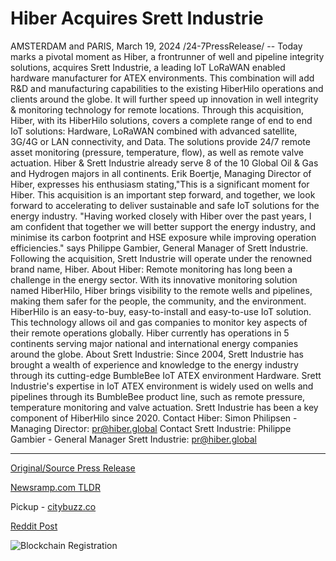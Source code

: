 # Hiber Acquires Srett Industrie

AMSTERDAM and PARIS, March 19, 2024 /24-7PressRelease/ -- Today marks a pivotal moment as Hiber, a frontrunner of well and pipeline integrity solutions, acquires Srett Industrie, a leading IoT LoRaWAN enabled hardware manufacturer for ATEX environments. This combination will add R&D and manufacturing capabilities to the existing HiberHilo operations and clients around the globe. It will further speed up innovation in well integrity & monitoring technology for remote locations.  Through this acquisition, Hiber, with its HiberHilo solutions, covers a complete range of end to end IoT solutions: Hardware, LoRaWAN combined with advanced satellite, 3G/4G or LAN connectivity, and Data.   The solutions provide 24/7 remote asset monitoring (pressure, temperature, flow), as well as remote valve actuation. Hiber & Srett Industrie already serve 8 of the 10 Global Oil & Gas and Hydrogen majors in all continents.  Erik Boertje, Managing Director of Hiber, expresses his enthusiasm stating,"This is a significant moment for Hiber. This acquisition is an important step forward, and together, we look forward to accelerating to deliver sustainable and safe IoT solutions for the energy industry.   "Having worked closely with Hiber over the past years, I am confident that together we will better support the energy industry, and minimise its carbon footprint and HSE exposure while improving operation efficiencies." says Philippe Gambier, General Manager of Srett Industrie.  Following the acquisition, Srett Industrie will operate under the renowned brand name, Hiber.  About Hiber: Remote monitoring has long been a challenge in the energy sector. With its innovative monitoring solution named HiberHilo, Hiber brings visibility to the remote wells and pipelines, making them safer for the people, the community, and the environment. HiberHilo is an easy-to-buy, easy-to-install and easy-to-use IoT solution. This technology allows oil and gas companies to monitor key aspects of their remote operations globally. Hiber currently has operations in 5 continents serving major national and international energy companies around the globe.  About Srett Industrie: Since 2004, Srett Industrie has brought a wealth of experience and knowledge to the energy industry through its cutting-edge BumbleBee IoT ATEX environment Hardware. Srett Industrie's expertise in IoT ATEX environment is widely used on wells and pipelines through its BumbleBee product line, such as remote pressure, temperature monitoring and valve actuation. Srett Industrie has been a key component of HiberHilo since 2020.  Contact Hiber: Simon Philipsen - Managing Director: pr@hiber.global  Contact Srett Industrie: Philippe Gambier - General Manager Srett Industrie: pr@hiber.global 

---

[Original/Source Press Release](https://www.24-7pressrelease.com/press-release/509340/hiber-acquires-srett-industrie)
                    

[Newsramp.com TLDR](https://newsramp.com/curated-news/hiber-acquires-srett-industrie-expanding-iot-solutions-for-energy-industry/416ee2a8c265ebc5483e98a6cb92cb48) 


Pickup - [citybuzz.co](https://citybuzz.co/2024/03/19/hiber-acquires-srett-industrie-expanding-iot-solutions-for-energy-industry)
 



[Reddit Post](https://www.reddit.com/r/Business_NewsRamp/comments/1bie9ok/hiber_acquires_srett_industrie_expanding_iot/) 



![Blockchain Registration](https://cdn.newsramp.app/24-7PressRelease/qrcode/243/19/riftHNVY.webp)